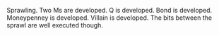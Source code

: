 Sprawling. Two Ms are developed. Q is developed. Bond is developed. Moneypenney is developed. Villain is developed. The bits between the sprawl are well executed though.
